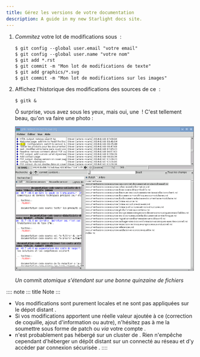 ```yaml
---
title: Gérez les versions de votre documentation
description: A guide in my new Starlight docs site.
---
```


1.  *Commitez* votre lot de modifications sous  :

    ``` console
    $ git config --global user.email "votre email"
    $ git config --global user.name "votre nom"
    $ git add *.rst
    $ git commit -m "Mon lot de modifications de texte"
    $ git add graphics/*.svg
    $ git commit -m "Mon lot de modifications sur les images"
    ```

2.  Affichez l\'historique des modifications des sources de ce  :

    ``` console
    $ gitk &
    ```

    Ô surprise, vous avez sous les yeux, mais oui, une  ! C\'est
    tellement beau, qu\'on va faire une photo :

    ![](graphics/historique-git-redaction-technique.png)

    *Un* commit *atomique s\'étendant sur une bonne quinzaine de
    fichiers*

:::: note
::: title
Note
:::

-   Vos modifications sont purement locales et ne sont pas appliquées
    sur le dépot distant .
-   Si vos modifications apportent une réelle valeur ajoutée à ce
    (correction de coquille, ajout d\'information ou autre), n\'hésitez
    pas à me la soumettre sous forme de patch ou *via* votre compte .
-   n\'est probablement pas hébergé sur un cluster de . Rien n\'empêche
    cependant d\'héberger un dépôt distant sur un connecté au réseau et
    d\'y accéder par connexion sécurisée .
::::
